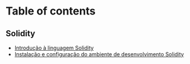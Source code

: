 # Table of contents

## Solidity

* [Introdução à linguagem Solidity](README.md)
* [Instalação e configuração do ambiente de desenvolvimento Solidity](solidity/page-2.md)
